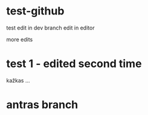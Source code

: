 test-github
===========
test edit in dev branch edit in editor

more edits

# test 1 - edited second time
kažkas ...

# antras branch